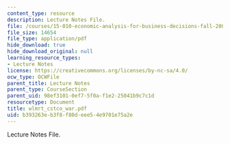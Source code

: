 ```yaml
---
content_type: resource
description: Lecture Notes File.
file: /courses/15-010-economic-analysis-for-business-decisions-fall-2004/b393263eb3f8f80deee54e9701e75a2e_wlmrt_cstco_war.pdf
file_size: 14654
file_type: application/pdf
hide_download: true
hide_download_original: null
learning_resource_types:
- Lecture Notes
license: https://creativecommons.org/licenses/by-nc-sa/4.0/
ocw_type: OCWFile
parent_title: Lecture Notes
parent_type: CourseSection
parent_uid: 98ef3101-0ef7-5f0a-f1e2-25041b9c7c1d
resourcetype: Document
title: wlmrt_cstco_war.pdf
uid: b393263e-b3f8-f80d-eee5-4e9701e75a2e
---
```

Lecture Notes File.